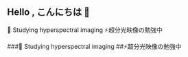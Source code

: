 ## Hello , こんにちは 👋

 💬 Studying hyperspectral imaging
 ⚡超分光映像の勉強中

<!--
**HyperspectralKid/HyperspectralKid** is a ✨ _special_ ✨ repository because its `README.md` (this file) appears on your GitHub profile.

Here are some ideas to get you started:

- 🔭 I’m currently working on ...
- 🌱 I’m currently learning ...
- 👯 I’m looking to collaborate on ...
- 🤔 I’m looking for help with ...
- 💬 Ask me about ...
- 📫 How to reach me: ...
- 😄 Pronouns: ...
- ⚡ Fun fact: ...
-->

 ###💬 Studying hyperspectral imaging
 ##⚡超分光映像の勉強中
